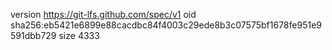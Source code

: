 version https://git-lfs.github.com/spec/v1
oid sha256:eb5421e6899e88cacdbc84f4003c29ede8b3c07575bf1678fe951e9591dbb729
size 4333
